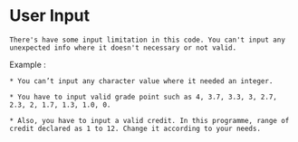 # User Input

    There's have some input limitation in this code. You can't input any unexpected info where it doesn't necessary or not valid.

Example : 

    * You can’t input any character value where it needed an integer. 
    
    * You have to input valid grade point such as 4, 3.7, 3.3, 3, 2.7, 2.3, 2, 1.7, 1.3, 1.0, 0.

    * Also, you have to input a valid credit. In this programme, range of credit declared as 1 to 12. Change it according to your needs.
 
